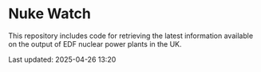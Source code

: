 # Nuke Watch

This repository includes code for retrieving the latest information available on the output of EDF nuclear power plants in the UK.

Last updated: 2025-04-26 13:20
